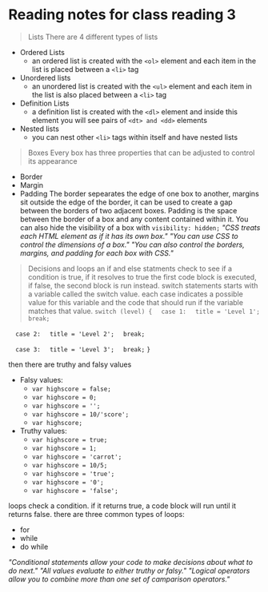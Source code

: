 # Reading notes for class reading 3

>Lists
There are 4 different types of lists
- Ordered Lists
  + an ordered list is created with the `<ol>` element and each item in the list is placed between a `<li>` tag
- Unordered lists
  + an unordered list is created with the `<ul>` element and each item in the list is also placed between a `<li>` tag
- Definition Lists
  + a definition list is created with the `<dl>` element and inside this element you will see pairs of `<dt> and <dd>` elements
- Nested lists
  + you can nest other `<li>` tags within itself and have nested lists

>Boxes
Every box has three properties that can be adjusted to control its appearance
- Border
- Margin
- Padding
The border sepearates the edge of one box to another, margins sit outside the edge of the border, it can be used to create a gap between the borders of two adjacent boxes. Padding is the space between the border of a box and any content contained within it.
You can also hide the visibility of a box with `visibility: hidden;`
*"CSS treats each HTML element as if it has its own box."*
*"You can use CSS to control the dimensions of a box."*
*"You can also control the borders, margins, and padding for each box with CSS."*

>Decisions and loops
an if and else statments check to see if a condition is true, if it resolves to true the first code block is executed, if false, the second block is run instead.
switch statements starts with a variable called the switch value. each case indicates a possible value for this variable and the code that should run if the variable matches that value.
`switch (level) {`
`  case 1:`
`  title = 'Level 1';`
`  break;`

`  case 2:`
`  title = 'Level 2';`
`  break;`

`  case 3:`
`  title = 'Level 3';`
`  break;`
`}`

then there are truthy and falsy values
+ Falsy values:
  - `var highscore = false;`
  - `var highscore = 0;`
  - `var highscore = '';`
  - `var highscore = 10/'score';`
  - `var highscore;`
+ Truthy values:
  - `var highscore = true;`
  - `var highscore = 1;`
  - `var highscore = 'carrot';`
  - `var highscore = 10/5;`
  - `var highscore = 'true';`
  - `var highscore = '0';`
  - `var highscore = 'false';`

loops check a condition. if it returns true, a code block will run until it returns false. there are three common types of loops:
- for
- while
- do while

*"Conditional statements allow your code to make decisions about what to do next."*
*"All values evaluate to either truthy or falsy."*
*"Logical operators allow you to combine more than one set of camparison operators."*


